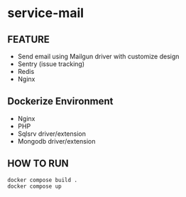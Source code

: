 # service-mail

## FEATURE 
- Send email using Mailgun driver with customize design
- Sentry (issue tracking)
- Redis
- Nginx

## Dockerize Environment
- Nginx
- PHP
- Sqlsrv driver/extension
- Mongodb driver/extension

## HOW TO RUN
`docker compose build .`  
`docker compose up`
